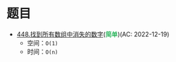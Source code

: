 # 题目

- [448.找到所有数组中消失的数字](/src/main/java/leetcode/data_structure/sub0448/README.md)(<b style="color: #2db55d">简单</b>)(AC: 2022-12-19)
  - 空间：`O(1)`
  - 时间：`O(n)`
